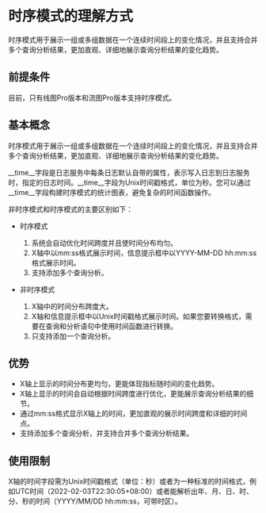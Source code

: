 # 时序模式的理解方式

时序模式用于展示一组或多组数据在一个连续时间段上的变化情况，并且支持合并多个查询分析结果，更加直观、详细地展示查询分析结果的变化趋势。

## 前提条件

目前，只有线图Pro版本和流图Pro版本支持时序模式。

## 基本概念

时序模式用于展示一组或多组数据在一个连续时间段上的变化情况，并且支持合并多个查询分析结果，更加直观、详细地展示查询分析结果的变化趋势。

__time__字段是日志服务中每条日志默认自带的属性，表示写入日志到日志服务时，指定的日志时间。__time__字段为Unix时间戳格式，单位为秒。您可以通过__time__字段构建时序模式的统计图表，避免复杂的时间函数操作。

非时序模式和时序模式的主要区别如下：

- 时序模式
  1. 系统会自动优化时间跨度并且使时间分布均匀。
  2. X轴中以mm:ss格式展示时间，信息提示框中以YYYY-MM-DD hh:mm:ss格式展示时间。
  3. 支持添加多个查询分析。

- 非时序模式
  1. X轴中的时间分布跨度大。
  2. X轴和信息提示框中以Unix时间戳格式展示时间。如果您要转换格式，需要在查询和分析语句中使用时间函数进行转换。
  3. 只支持添加一个查询分析。

## 优势

- X轴上显示的时间分布更均匀，更能体现指标随时间的变化趋势。
- X轴上显示的时间会自动根据时间跨度进行优化，更能展示查询分析结果的细节。
- 通过mm:ss格式显示X轴上的时间，更加直观的展示时间跨度和详细的时间点。
- 支持添加多个查询分析，并支持合并多个查询分析结果。

## 使用限制

X轴的时间字段需为Unix时间戳格式（单位：秒）或者为一种标准的时间格式，例如UTC时间（2022-02-03T22:30:05+08:00）或者能解析出年、月、日、时、分、秒的时间（YYYY/MM/DD hh:mm:ss，可带时区）。